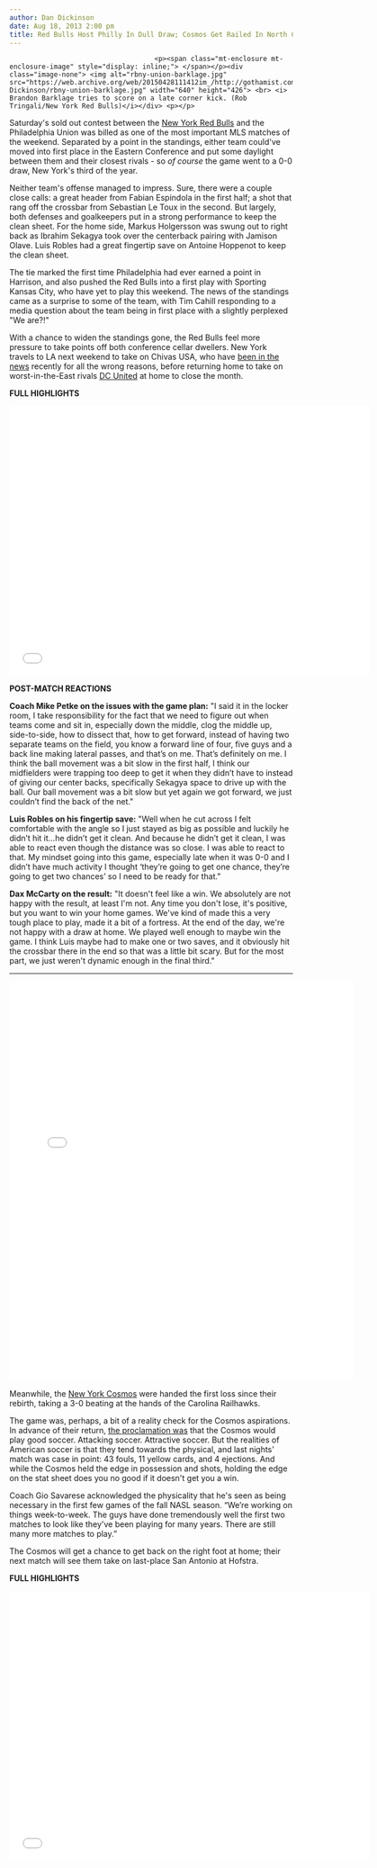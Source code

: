 ```yaml
---
author: Dan Dickinson
date: Aug 18, 2013 2:00 pm
title: Red Bulls Host Philly In Dull Draw; Cosmos Get Railed In North Carolina
---
```


	
										<p><span class="mt-enclosure mt-enclosure-image" style="display: inline;"> </span></p><div class="image-none"> <img alt="rbny-union-barklage.jpg" src="https://web.archive.org/web/20150428111412im_/http://gothamist.com/attachments/Dan Dickinson/rbny-union-barklage.jpg" width="640" height="426"> <br> <i> Brandon Barklage tries to score on a late corner kick. (Rob Tringali/New York Red Bulls)</i></div> <p></p>

<p>Saturday&apos;s sold out contest between the <a href="https://web.archive.org/web/20150428111412/http://gothamist.com/redbulls">New York Red Bulls</a> and the Philadelphia Union was billed as one of the most important MLS matches of the weekend.  Separated by a point in the standings, either team could&apos;ve moved into first place in the Eastern Conference and put some daylight between them and their closest rivals - so <em>of course</em> the game went to a 0-0 draw, New York&apos;s third of the year.</p>

<p>Neither team&apos;s offense managed to impress.  Sure, there were a couple close calls: a great header from Fabian Espindola in the first half; a shot that rang off the crossbar from Sebastian Le Toux in the second. But largely, both defenses and goalkeepers put in a strong performance to keep the clean sheet. For the home side, Markus Holgersson was swung out to right back as Ibrahim Sekagya took over the centerback pairing with Jamison Olave.  Luis Robles had a great fingertip save on Antoine Hoppenot to keep the clean sheet.</p>

<p>The tie marked the first time Philadelphia had ever earned a point in Harrison, and also pushed the Red Bulls into a first play with Sporting Kansas City, who have yet to play this weekend.  The news of the standings came as a surprise to some of the team, with Tim Cahill responding to a media question about the team being in first place with a slightly perplexed &quot;We are?!&quot;</p>

<p>With a chance to widen the standings gone, the Red Bulls feel more pressure to take points off both conference cellar dwellers.  New York travels to LA next weekend to take on Chivas USA, who have <a href="https://web.archive.org/web/20150428111412/http://deadspin.com/another-former-employee-sues-chivas-usa-for-discriminat-1150641810">been in the news</a> recently for all the wrong reasons, before returning home to take on worst-in-the-East rivals <a href="https://web.archive.org/web/20150428111412/http://dcist.com/tags/dcunited">DC United</a> at home to close the month.</p>

<p><strong>FULL HIGHLIGHTS</strong></p>

<p><iframe width="640" height="480" src="//web.archive.org/web/20150428111412if_/http://www.youtube.com/embed/cgZvU2n8xSY?rel=0" frameborder="0" allowfullscreen></iframe></p>

<p><strong>POST-MATCH REACTIONS</strong></p>

<p><strong>Coach Mike Petke on the issues with the game plan:</strong> &quot;I said it in the locker room, I take responsibility for the fact that we need to figure out when teams come and sit in, especially down the middle, clog the middle up, side-to-side, how to dissect that, how to get forward, instead of having two separate teams on the field, you know a forward line of four, five guys and a back line making lateral passes, and that&#x2019;s on me. That&#x2019;s definitely on me. I think the ball movement was a bit slow in the first half, I think our midfielders were trapping too deep to get it when they didn&#x2019;t have to instead of giving our center backs, specifically Sekagya space to drive up with the ball. Our ball movement was a bit slow but yet again we got forward, we just couldn&#x2019;t find the back of the net.&quot;</p>

<p><strong>Luis Robles on his fingertip save:</strong> &quot;Well when he cut across I felt comfortable with the angle so I just stayed as big as possible and luckily he didn&#x2019;t hit it&#x2026;he didn&#x2019;t get it clean. And because he didn&#x2019;t get it clean, I was able to react even though the distance was so close. I was able to react to that. My mindset going into this game, especially late when it was 0-0 and I didn&#x2019;t have much activity I thought &#x2018;they&#x2019;re going to get one chance, they&#x2019;re going to get two chances&#x2019; so I need to be ready for that.&quot;</p>

<p><strong>Dax McCarty on the result:</strong> &quot;It doesn&apos;t feel like a win. We absolutely are not happy with the result, at least I&apos;m not. Any time you don&apos;t lose, it&apos;s positive, but you want to win your home games. We&apos;ve kind of made this a very tough place to play, made it a bit of a fortress.  At the end of the day, we&apos;re not happy with a draw at home. We played well enough to maybe win the game. I think Luis maybe had to make one or two saves, and it obviously hit the crossbar there in the end so that was a little bit scary. But for the most part, we just weren&apos;t dynamic enough in the final third.&quot;</p>

<hr>

<center><iframe src="//web.archive.org/web/20150428111412if_/http://instagram.com/p/dImgQDTY8r/embed/" width="612" height="710" frameborder="0" scrolling="no" allowtransparency="true"></iframe></center>

<p>Meanwhile, the <a href="https://web.archive.org/web/20150428111412/http://gothamist.com/tags/nycosmos">New York Cosmos</a> were handed the first loss since their rebirth, taking a 3-0 beating at the hands of the Carolina Railhawks.</p>

<p>The game was, perhaps, a bit of a reality check for the Cosmos aspirations. In advance of their return, <a href="https://web.archive.org/web/20150428111412/http://gothamist.com/2013/04/11/this_week_in_cosmos_season_tickets.php">the proclamation was</a> that the Cosmos would play good soccer.  Attacking soccer.  Attractive soccer.  But the realities of American soccer is that they tend towards the physical, and last nights&apos; match was case in point: 43 fouls, 11 yellow cards, and 4 ejections.  And while the Cosmos held the edge in possession and shots, holding the edge on the stat sheet does you no good if it doesn&apos;t get you a win.</p>

<p>Coach Gio Savarese acknowledged the physicality that he&apos;s seen as being necessary in the first few games of the fall NASL season. &#x201C;We&#x2019;re working on things week-to-week. The guys have done tremendously well the first two matches to look like they&apos;ve been playing for many years. There are still many more matches to play.&#x201D;</p>

<p>The Cosmos will get a chance to get back on the right foot at home; their next match will see them take on last-place San Antonio at Hofstra.</p>

<p><strong>FULL HIGHLIGHTS</strong></p>

<p><iframe width="640" height="480" src="//web.archive.org/web/20150428111412if_/http://www.youtube.com/embed/U9w5YR51u_E?rel=0" frameborder="0" allowfullscreen></iframe></p>					
										
									
				